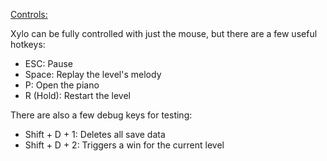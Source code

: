 <ins>Controls:</ins>

Xylo can be fully controlled with just the mouse, but there are a few useful hotkeys:

* ESC: Pause
* Space: Replay the level's melody
* P: Open the piano
* R (Hold): Restart the level
  
There are also a few debug keys for testing:

* Shift + D + 1: Deletes all save data
* Shift + D + 2: Triggers a win for the current level
